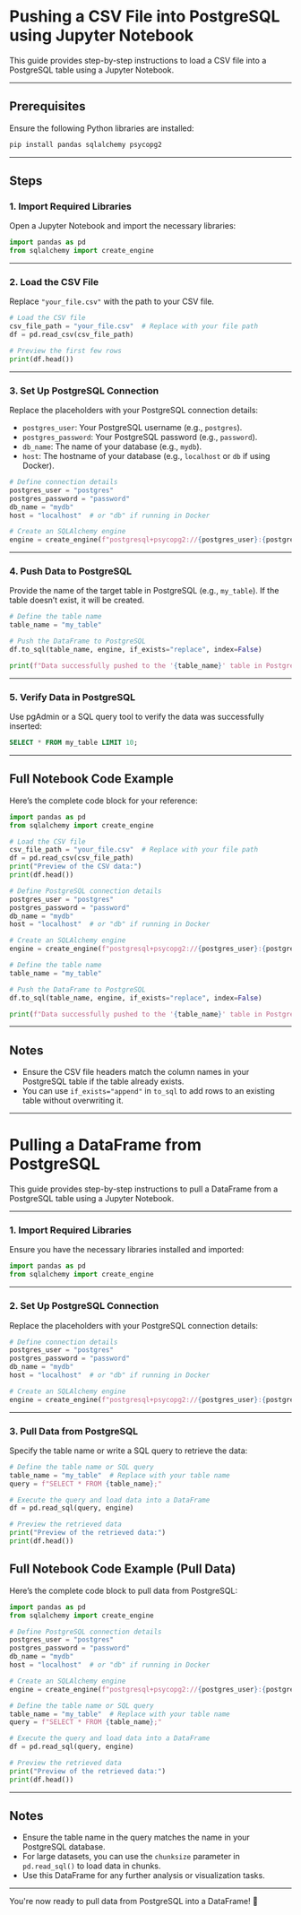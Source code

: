 # Pushing a CSV File into PostgreSQL using Jupyter Notebook

This guide provides step-by-step instructions to load a CSV file into a PostgreSQL table using a Jupyter Notebook.

---

## Prerequisites

Ensure the following Python libraries are installed:

```bash
pip install pandas sqlalchemy psycopg2
```

---

## Steps

### 1. Import Required Libraries

Open a Jupyter Notebook and import the necessary libraries:

```python
import pandas as pd
from sqlalchemy import create_engine
```

---

### 2. Load the CSV File

Replace `"your_file.csv"` with the path to your CSV file.

```python
# Load the CSV file
csv_file_path = "your_file.csv"  # Replace with your file path
df = pd.read_csv(csv_file_path)

# Preview the first few rows
print(df.head())
```

---

### 3. Set Up PostgreSQL Connection

Replace the placeholders with your PostgreSQL connection details:

- `postgres_user`: Your PostgreSQL username (e.g., `postgres`).
- `postgres_password`: Your PostgreSQL password (e.g., `password`).
- `db_name`: The name of your database (e.g., `mydb`).
- `host`: The hostname of your database (e.g., `localhost` or `db` if using Docker).

```python
# Define connection details
postgres_user = "postgres"
postgres_password = "password"
db_name = "mydb"
host = "localhost"  # or "db" if running in Docker

# Create an SQLAlchemy engine
engine = create_engine(f"postgresql+psycopg2://{postgres_user}:{postgres_password}@{host}:5432/{db_name}")
```

---

### 4. Push Data to PostgreSQL

Provide the name of the target table in PostgreSQL (e.g., `my_table`). If the table doesn’t exist, it will be created.

```python
# Define the table name
table_name = "my_table"

# Push the DataFrame to PostgreSQL
df.to_sql(table_name, engine, if_exists="replace", index=False)

print(f"Data successfully pushed to the '{table_name}' table in PostgreSQL!")
```

---

### 5. Verify Data in PostgreSQL

Use pgAdmin or a SQL query tool to verify the data was successfully inserted:

```sql
SELECT * FROM my_table LIMIT 10;
```

---

## Full Notebook Code Example

Here’s the complete code block for your reference:

```python
import pandas as pd
from sqlalchemy import create_engine

# Load the CSV file
csv_file_path = "your_file.csv"  # Replace with your file path
df = pd.read_csv(csv_file_path)
print("Preview of the CSV data:")
print(df.head())

# Define PostgreSQL connection details
postgres_user = "postgres"
postgres_password = "password"
db_name = "mydb"
host = "localhost"  # or "db" if running in Docker

# Create an SQLAlchemy engine
engine = create_engine(f"postgresql+psycopg2://{postgres_user}:{postgres_password}@{host}:5432/{db_name}")

# Define the table name
table_name = "my_table"

# Push the DataFrame to PostgreSQL
df.to_sql(table_name, engine, if_exists="replace", index=False)

print(f"Data successfully pushed to the '{table_name}' table in PostgreSQL!")
```

---

## Notes

- Ensure the CSV file headers match the column names in your PostgreSQL table if the table already exists.
- You can use `if_exists="append"` in `to_sql` to add rows to an existing table without overwriting it.

---

# Pulling a DataFrame from PostgreSQL

This guide provides step-by-step instructions to pull a DataFrame from a PostgreSQL table using a Jupyter Notebook.

---

### 1. Import Required Libraries

Ensure you have the necessary libraries installed and imported:

```python
import pandas as pd
from sqlalchemy import create_engine
```

---

### 2. Set Up PostgreSQL Connection

Replace the placeholders with your PostgreSQL connection details:

```python
# Define connection details
postgres_user = "postgres"
postgres_password = "password"
db_name = "mydb"
host = "localhost"  # or "db" if running in Docker

# Create an SQLAlchemy engine
engine = create_engine(f"postgresql+psycopg2://{postgres_user}:{postgres_password}@{host}:5432/{db_name}")
```

---

### 3. Pull Data from PostgreSQL

Specify the table name or write a SQL query to retrieve the data:

```python
# Define the table name or SQL query
table_name = "my_table"  # Replace with your table name
query = f"SELECT * FROM {table_name};"

# Execute the query and load data into a DataFrame
df = pd.read_sql(query, engine)

# Preview the retrieved data
print("Preview of the retrieved data:")
print(df.head())
```


## Full Notebook Code Example (Pull Data)

Here’s the complete code block to pull data from PostgreSQL:

```python
import pandas as pd
from sqlalchemy import create_engine

# Define PostgreSQL connection details
postgres_user = "postgres"
postgres_password = "password"
db_name = "mydb"
host = "localhost"  # or "db" if running in Docker

# Create an SQLAlchemy engine
engine = create_engine(f"postgresql+psycopg2://{postgres_user}:{postgres_password}@{host}:5432/{db_name}")

# Define the table name or SQL query
table_name = "my_table"  # Replace with your table name
query = f"SELECT * FROM {table_name};"

# Execute the query and load data into a DataFrame
df = pd.read_sql(query, engine)

# Preview the retrieved data
print("Preview of the retrieved data:")
print(df.head())
```

---

## Notes

- Ensure the table name in the query matches the name in your PostgreSQL database.
- For large datasets, you can use the `chunksize` parameter in `pd.read_sql()` to load data in chunks.
- Use this DataFrame for any further analysis or visualization tasks.

---

You're now ready to pull data from PostgreSQL into a DataFrame! 🚀

